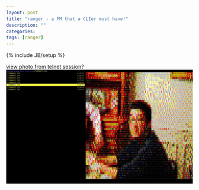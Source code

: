 ```yaml
---
layout: post
title: "ranger - a FM that a CLIer must have!"
description: ""
categories: 
tags: [ranger]
---
```

{% include JB/setup %}

view photo from telnet session?  
![ranger-lin](/images/lin.jpg "who is this guy?")  
